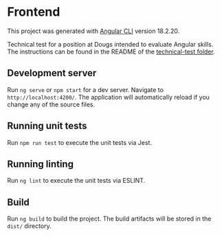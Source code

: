 # Frontend

This project was generated with [Angular CLI](https://github.com/angular/angular-cli) version 18.2.20.

Technical test for a position at Dougs intended to evaluate Angular skills. The instructions can be found in the README of the [technical-test folder](../api/readme.md).

## Development server

Run `ng serve` or `npm start` for a dev server. Navigate to `http://localhost:4200/`. The application will automatically reload if you change any of the source files.

## Running unit tests

Run `npm run test` to execute the unit tests via Jest.

## Running linting

Run `ng lint` to execute the unit tests via ESLINT.

## Build

Run `ng build` to build the project. The build artifacts will be stored in the `dist/` directory.

